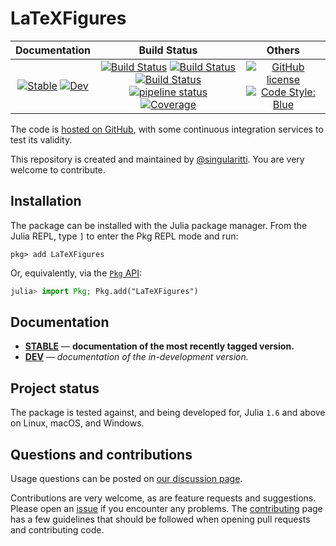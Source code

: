 # LaTeXFigures

|                                 **Documentation**                                  |                                                                                                 **Build Status**                                                                                                 |                                        **Others**                                         |
| :--------------------------------------------------------------------------------: | :--------------------------------------------------------------------------------------------------------------------------------------------------------------------------------------------------------------: | :---------------------------------------------------------------------------------------: |
| [![Stable][docs-stable-img]][docs-stable-url] [![Dev][docs-dev-img]][docs-dev-url] | [![Build Status][gha-img]][gha-url] [![Build Status][appveyor-img]][appveyor-url] [![Build Status][cirrus-img]][cirrus-url] [![pipeline status][gitlab-img]][gitlab-url] [![Coverage][codecov-img]][codecov-url] | [![GitHub license][license-img]][license-url] [![Code Style: Blue][style-img]][style-url] |

[docs-stable-img]: https://img.shields.io/badge/docs-stable-blue.svg
[docs-stable-url]: https://singularitti.github.io/LaTeXFigures.jl/stable
[docs-dev-img]: https://img.shields.io/badge/docs-dev-blue.svg
[docs-dev-url]: https://singularitti.github.io/LaTeXFigures.jl/dev
[gha-img]: https://github.com/singularitti/LaTeXFigures.jl/workflows/CI/badge.svg
[gha-url]: https://github.com/singularitti/LaTeXFigures.jl/actions
[appveyor-img]: https://ci.appveyor.com/api/projects/status/github/singularitti/LaTeXFigures.jl?svg=true
[appveyor-url]: https://ci.appveyor.com/project/singularitti/LaTeXFigures-jl
[cirrus-img]: https://api.cirrus-ci.com/github/singularitti/LaTeXFigures.jl.svg
[cirrus-url]: https://cirrus-ci.com/github/singularitti/LaTeXFigures.jl
[gitlab-img]: https://gitlab.com/singularitti/LaTeXFigures.jl/badges/main/pipeline.svg
[gitlab-url]: https://gitlab.com/singularitti/LaTeXFigures.jl/-/pipelines
[codecov-img]: https://codecov.io/gh/singularitti/LaTeXFigures.jl/branch/main/graph/badge.svg
[codecov-url]: https://codecov.io/gh/singularitti/LaTeXFigures.jl
[license-img]: https://img.shields.io/github/license/singularitti/LaTeXFigures.jl
[license-url]: https://github.com/singularitti/LaTeXFigures.jl/blob/main/LICENSE
[style-img]: https://img.shields.io/badge/code%20style-blue-4495d1.svg
[style-url]: https://github.com/invenia/BlueStyle

The code is [hosted on GitHub](https://github.com/singularitti/LaTeXFigures.jl),
with some continuous integration services to test its validity.

This repository is created and maintained by [@singularitti](https://github.com/singularitti).
You are very welcome to contribute.

## Installation

The package can be installed with the Julia package manager.
From the Julia REPL, type `]` to enter the Pkg REPL mode and run:

```
pkg> add LaTeXFigures
```

Or, equivalently, via the [`Pkg` API](https://pkgdocs.julialang.org/v1/getting-started/):

```julia
julia> import Pkg; Pkg.add("LaTeXFigures")
```

## Documentation

- [**STABLE**][docs-stable-url] — **documentation of the most recently tagged version.**
- [**DEV**][docs-dev-url] — _documentation of the in-development version._

## Project status

The package is tested against, and being developed for, Julia `1.6` and above on Linux,
macOS, and Windows.

## Questions and contributions

Usage questions can be posted on [our discussion page][discussions-url].

Contributions are very welcome, as are feature requests and suggestions. Please open an
[issue][issues-url] if you encounter any problems. The [contributing](@ref) page has
a few guidelines that should be followed when opening pull requests and contributing code.

[discussions-url]: https://github.com/singularitti/LaTeXFigures.jl/discussions
[issues-url]: https://github.com/singularitti/LaTeXFigures.jl/issues
